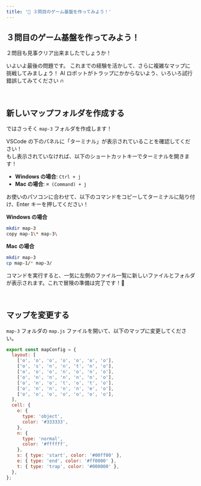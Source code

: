 ```yaml
---
title: '💜 ３問目のゲーム基盤を作ってみよう！'
---
```


## ３問目のゲーム基盤を作ってみよう！

２問目も見事クリア出来ましたでしょうか！

いよいよ最後の問題です。
これまでの経験を活かして、さらに複雑なマップに挑戦してみましょう！
AI ロボットがトラップにかからないよう、いろいろ試行錯誤してみてください 🔥

<br />

## 新しいマップフォルダを作成する

ではさっそく `map-3` フォルダを作成します！

VSCode の下のパネルに「ターミナル」が表示されていることを確認してください！\
もし表示されていなければ、以下のショートカットキーでターミナルを開きます！

- **Windows の場合**: `Ctrl + j`
- **Mac の場合**: `⌘ (Command) + j`

お使いのパソコンに合わせて、以下のコマンドをコピーしてターミナルに貼り付け、Enter キーを押してください！

**Windows の場合**

```bash
mkdir map-3
copy map-1\* map-3\
```

**Mac の場合**

```bash
mkdir map-3
cp map-1/* map-3/
```

コマンドを実行すると、一気に左側のファイル一覧に新しいファイルとフォルダが表示されます。これで冒険の準備は完了です！🎉

<br />

## マップを変更する

`map-3` フォルダの `map.js` ファイルを開いて、以下のマップに変更してください。

```javascript
export const mapConfig = {
  layout: [
    ['o', 'o', 'o', 'o', 'o', 'o', 'o'],
    ['o', 's', 'n', 'n', 't', 'n', 'o'],
    ['o', 'o', 'o', 'n', 'o', 'n', 'o'],
    ['o', 'n', 'n', 'n', 'n', 'n', 'o'],
    ['o', 'n', 'o', 't', 'o', 't', 'o'],
    ['o', 'n', 'n', 'n', 'n', 'e', 'o'],
    ['o', 'o', 'o', 'o', 'o', 'o', 'o'],
  ],
  cell: {
    o: {
      type: 'object',
      color: '#333333',
    },
    n: {
      type: 'normal',
      color: '#ffffff',
    },
    s: { type: 'start', color: '#00ff00' },
    e: { type: 'end', color: '#ff0000' },
    t: { type: 'trap', color: '#000000' },
  },
};
```
